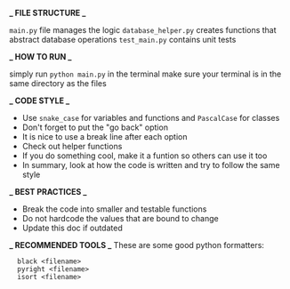 **_ FILE STRUCTURE _**

`main.py` file manages the logic
`database_helper.py` creates functions that abstract database operations
`test_main.py` contains unit tests

**_ HOW TO RUN _**

simply run `python main.py` in the terminal
make sure your terminal is in the same directory as the files

**_ CODE STYLE _**

- Use `snake_case` for variables and functions and `PascalCase` for classes
- Don't forget to put the "go back" option
- It is nice to use a break line after each option
- Check out helper functions
- If you do something cool, make it a funtion so others can use it too
- In summary, look at how the code is written and try to follow the same style

**_ BEST PRACTICES _**

- Break the code into smaller and testable functions
- Do not hardcode the values that are bound to change
- Update this doc if outdated

**_ RECOMMENDED TOOLS _**
These are some good python formatters:

```
  black <filename>
  pyright <filename>
  isort <filename>
```
